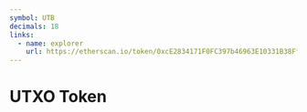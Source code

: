 ```yaml
---
symbol: UTB
decimals: 18
links:
  - name: explorer
    url: https://etherscan.io/token/0xcE2834171F0FC397b46963E10331B38Ff635003d
---
```


# UTXO Token
